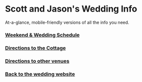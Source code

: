 # Scott and Jason's Wedding Info
At-a-glance, mobile-friendly versions of all the info you need.
### [Weekend & Wedding Schedule][1]
### [Directions to the Cottage][2]
### [Directions to other venues][3]
### [Back to the wedding website][4]

[1]:	https://github.com/kredati/wedding-info/blob/master/schedule.md
[2]:	https://github.com/kredati/wedding-info/blob/master/cottage-directions.md
[3]:	https://github.com/kredati/wedding-info/blob/master/directions-venues.md
[4]:	https://scottandjason.wedding